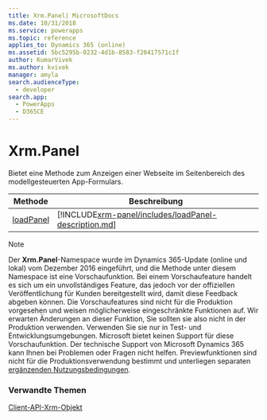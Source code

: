 ```yaml
---
title: Xrm.Panel| MicrosoftDocs
ms.date: 10/31/2018
ms.service: powerapps
ms.topic: reference
applies_to: Dynamics 365 (online)
ms.assetid: 5bc5295b-0232-4d1b-8583-f20417571c1f
author: KumarVivek
ms.author: kvivek
manager: amyla
search.audienceType:
  - developer
search.app:
  - PowerApps
  - D365CE
---
```

# <a name="xrmpanel"></a>Xrm.Panel



Bietet eine Methode zum Anzeigen einer Webseite im Seitenbereich des modellgesteuerten App-Formulars. 

|Methode | Beschreibung | 
| ------------- |-------------| 
|[loadPanel](xrm-panel/loadPanel.md) |[!INCLUDE[xrm-panel/includes/loadPanel-description.md](xrm-panel/includes/loadPanel-description.md)] |

> [!NOTE]
> Der **Xrm.Panel**-Namespace wurde im Dynamics 365-Update (online und lokal) vom Dezember 2016 eingeführt, und die Methode unter diesem Namespace ist eine Vorschaufunktion. Bei einem Vorschaufeature handelt es sich um ein unvollständiges Feature, das jedoch vor der offiziellen Veröffentlichung für Kunden bereitgestellt wird, damit diese Feedback abgeben können. Die Vorschaufeatures sind nicht für die Produktion vorgesehen und weisen möglicherweise eingeschränkte Funktionen auf. Wir erwarten Änderungen an dieser Funktion, Sie sollten sie also nicht in der Produktion verwenden. Verwenden Sie sie nur in Test- und Entwicklungsumgebungen. Microsoft bietet keinen Support für diese Vorschaufunktion. Der technische Support von Microsoft Dynamics 365 kann Ihnen bei Problemen oder Fragen nicht helfen. Previewfunktionen sind nicht für die Produktionsverwendung bestimmt und unterliegen separaten [ergänzenden Nutzungsbedingungen](https://www.microsoft.com/en-US/dynamics/Preview_Supplement_License_Terms_CRMOL_English.htm).

### <a name="related-topics"></a>Verwandte Themen

[Client-API-Xrm-Objekt](../clientapi-xrm.md)